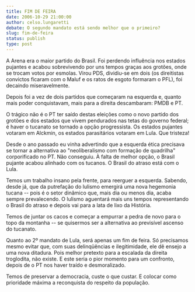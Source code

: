 ```yaml
---
title: FIM DE FEIRA
date: 2006-10-29 21:00:00
author: celso.lungaretti
debate: O segundo mandato está sendo melhor que o primeiro?
slug: fim-de-feira
status: publish 
type: post
---
```


A Arena era o maior partido do Brasil. Foi perdendo influência nos estados pujantes e acabou sobrevivendo por uns tempos graças aos grotões, onde se trocam votos por esmolas. Virou PDS, dividiu-se em dois (os direitistas convictos ficaram com o Maluf e os ratos de esgoto formaram o PFL), foi decaindo miseravelmente.
 
Depois foi a vez de dois partidos que começaram na esquerda e, quanto mais poder conquistavam, mais para a direita descambaram: PMDB e PT.
 
O trágico não é o PT ter saído destas eleições como o novo partido dos grotões e dos estados que vivem pendurados nas tetas do governo federal; é haver o tucanato se tornado a opção progressista. Os estados pujantes votaram em Alckmin, os estados parasitários votaram em Lula. Que tristeza!
 
Desde o ano passado eu vinha advertindo que a esquerda ética precisava se tornar a alternativa ao "neoliberalismo com formação de quadrilha" corporificado no PT. Não conseguiu. À falta de melhor opção, o Brasil pujante acabou alinhado com os tucanos. O Brasil do atraso está com o Lula.
 
Temos um trabalho insano pela frente, para reerguer a esquerda. Sabendo, desde já, que da putrefação do lulismo emergirá uma nova hegemonia tucana -- pois é o setor dinâmico que, mais dia ou menos dia, acaba sempre prevalecendo. O lulismo aguentará mais uns tempos representando o Brasil do atraso e depois vai para a lata de lixo da História. 
 
Temos de juntar os cacos e começar a empurrar a pedra de novo para o topo da montanha -- se quisermos ser a alternativa ao previsível ascenso do tucanato.
 
Quanto ao 2º mandato de Lula, será apenas um fim de feira. Só precisamos mesmo evitar que, com suas delinqüências e ilegitimidade, ele dê ensejo a uma nova ditadura. Pois melhor pretexto para a escalada da direita troglodita, não existe. E este seria o pior momento para um confronto, depois de o PT nos haver traído e desmoralizado. 
 
Temos de preservar a democracia, custe o que custar. E colocar como prioridade máxima a reconquista do respeito da população.
